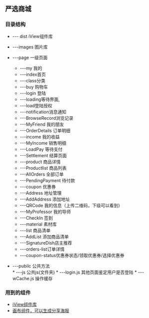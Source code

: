 ## 严选商城

### 目录结构
* --- dist iView组件库
* ---images 图片库
* ---page 一级页面
     * ---my 我的
     * ---index首页
     * ---class分类
     * ---buy 购物车
     * ---login 登陆
     * ---loading等待界面,
     * ---load登陆授权
     * ---notification消息通知
     * ---BrowseRecord浏览记录
     * ---MyFriend 我的朋友
     * ---OrderDetails 订单明细
     * ---income 我的收益
     * ---MyIncome 销售明细
     * ---LoadPay 等待支付
     * ---Settlement 结算页面
     * ---product 商品详情
     * ---Productlist 商品列表
     * ---AllOrders 全部订单
     * ---PendingPayment 待付款
     * ---coupon 优惠券
     * ---Address 地址管理
     * ---AddAddress 添加地址
     * ---QRCode 我的信息（上传二维码，下级可以看到）
     * ---MyProfessor 我的导师
     * ---CheckIn 签到
     * ---material 素材库
     * ---list 商品清单
     * ---AddList 添加商品清单
     * ---SignatureDish店主推荐
     * ---orders-list订单详情
     * ---coupon-status优惠券状态/领取优惠券/选择优惠券



* ---pubilc 公共方法        
      * ---js 公共js(文件夹)
        * ---login.js 其他页面鉴定用户是否登陆
        * ---wCache.js 操作缓存
        
### 用到的组件
*  [iView组件库](https://weapp.iviewui.com)
*  [画布组件，可以生成分享海报](https://github.com/kuckboy1994/mp_canvas_drawer)


